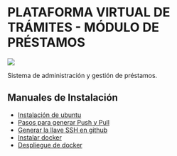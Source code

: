 # PLATAFORMA VIRTUAL DE TRÁMITES - MÓDULO DE PRÉSTAMOS

![](https://avatars.githubusercontent.com/u/42221638?s=200&v=4)

Sistema de administración y gestión de préstamos.

## Manuales de Instalación

- [ Instalación de ubuntu](./docs_Install/Install_ubuntu.md)
- [ Pasos para generar Push y Pull](./docs_Install/pushPull.md)
- [ Generar la llave SSH en github](./docs_Install/generate_ssh.md)
- [ Instalar docker ](./docs_Install/Install_Docker.md)
- [ Despliegue de docker](./docs_Install/Despliegue_Docker.md)


